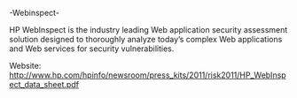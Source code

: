 -Webinspect-

HP WebInspect is the industry leading Web  application security assessment solution designed to thoroughly analyze today’s complex Web applications and Web services for security vulnerabilities.

Website: http://www.hp.com/hpinfo/newsroom/press_kits/2011/risk2011/HP_WebInspect_data_sheet.pdf
